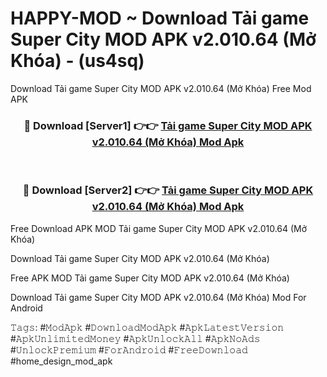 # HAPPY-MOD ~ Download Tải game Super City MOD APK v2.010.64 (Mở Khóa) - (us4sq)
Download Tải game Super City MOD APK v2.010.64 (Mở Khóa) Free Mod APK

<div align="center">
<h3>🔴 Download [Server1] 👉👉 <a href="https://apk-comot.site?title=Tải_game_Super_City_MOD_APK_v2.010.64_(Mở_Khóa)">Tải game Super City MOD APK v2.010.64 (Mở Khóa) Mod Apk</a></h3><br>

<h3>🔴 Download [Server2] 👉👉 <a href="https://apk-comot.site?title=Tải_game_Super_City_MOD_APK_v2.010.64_(Mở_Khóa)">Tải game Super City MOD APK v2.010.64 (Mở Khóa) Mod Apk</a></h3>
</div>


Free Download APK MOD Tải game Super City MOD APK v2.010.64 (Mở Khóa)

Download Tải game Super City MOD APK v2.010.64 (Mở Khóa) 

Free APK MOD Tải game Super City MOD APK v2.010.64 (Mở Khóa) 

Download Tải game Super City MOD APK v2.010.64 (Mở Khóa) Mod For Android

𝚃𝚊𝚐𝚜: #𝙼𝚘𝚍𝙰𝚙𝚔 #𝙳𝚘𝚠𝚗𝚕𝚘𝚊𝚍𝙼𝚘𝚍𝙰𝚙𝚔 #𝙰𝚙𝚔𝙻𝚊𝚝𝚎𝚜𝚝𝚅𝚎𝚛𝚜𝚒𝚘𝚗 #𝙰𝚙𝚔𝚄𝚗𝚕𝚒𝚖𝚒𝚝𝚎𝚍𝙼𝚘𝚗𝚎𝚢 #𝙰𝚙𝚔𝚄𝚗𝚕𝚘𝚌𝚔𝙰𝚕𝚕 #𝙰𝚙𝚔𝙽𝚘𝙰𝚍𝚜 #𝚄𝚗𝚕𝚘𝚌𝚔𝙿𝚛𝚎𝚖𝚒𝚞𝚖 #𝙵𝚘𝚛𝙰𝚗𝚍𝚛𝚘𝚒𝚍 #𝙵𝚛𝚎𝚎𝙳𝚘𝚠𝚗𝚕𝚘𝚊𝚍 #home_design_mod_apk
